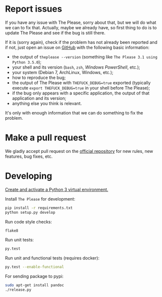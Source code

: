 # Report issues
If you have any issue with The Please, sorry about that, but we will do what we
can to fix that. Actually, maybe we already have, so first thing to do is to
update The Please and see if the bug is still there.

If it is (sorry again), check if the problem has not already been reported and
if not, just open an issue on [GitHub](https://github.com/nvbn/theplease) with
the following basic information:
  - the output of `theplease --version` (something like `The Please 3.1 using
    Python 3.5.0`);
  - your shell and its version (`bash`, `zsh`, *Windows PowerShell*, etc.);
  - your system (Debian 7, ArchLinux, Windows, etc.);
  - how to reproduce the bug;
  - the output of The Please with `THEFUCK_DEBUG=true` exported (typically execute
    `export THEFUCK_DEBUG=true` in your shell before The Please);
  - if the bug only appears with a specific application, the output of that
    application and its version;
  - anything else you think is relevant.

It's only with enough information that we can do something to fix the problem.

# Make a pull request
We gladly accept pull request on the [official
repository](https://github.com/nvbn/theplease) for new rules, new features, bug
fixes, etc.

# Developing

[Create and activate a Python 3 virtual environment.](https://docs.python.org/3/tutorial/venv.html)

Install `The Please` for development:

```bash
pip install -r requirements.txt
python setup.py develop
```

Run code style checks:

```bash
flake8
```

Run unit tests:

```bash
py.test
```

Run unit and functional tests (requires docker):

```bash
py.test --enable-functional
```

For sending package to pypi:

```bash
sudo apt-get install pandoc
./release.py
```

